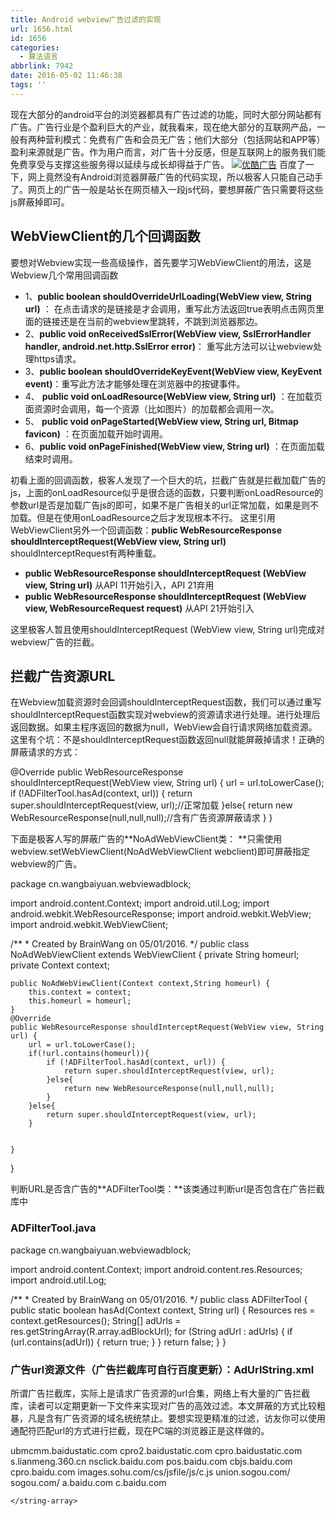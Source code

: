 ```yaml
---
title: Android webview广告过滤的实现
url: 1656.html
id: 1656
categories:
  - 算法语言
abbrlink: 7942
date: 2016-05-02 11:46:38
tags: ''
---
```


现在大部分的android平台的浏览器都具有广告过滤的功能，同时大部分网站都有广告。广告行业是个盈利巨大的产业，就我看来，现在绝大部分的互联网产品，一般有两种营利模式：免费有广告和会员无广告；他们大部分（包括网站和APP等）盈利来源就是广告。作为用户而言，对广告十分反感，但是互联网上的服务我们能免费享受与支撑这些服务得以延续与成长却得益于广告。 [![优酷广告](http://baiyuan.wang/wp-content/uploads/2016/05/baiyuan.wang_2016-05-02_11-46-22.jpg)](http://baiyuan.wang/wp-content/uploads/2016/05/baiyuan.wang_2016-05-02_11-46-22.jpg) 百度了一下，网上竟然没有Android浏览器屏蔽广告的代码实现，所以极客人只能自己动手了。网页上的广告一般是站长在网页植入一段js代码，要想屏蔽广告只需要将这些js屏蔽掉即可。

WebViewClient的几个回调函数
--------------------

要想对Webview实现一些高级操作，首先要学习WebViewClient的用法，这是Webview几个常用回调函数

*   1、**public boolean shouldOverrideUrlLoading(WebView view, String url)** ： 在点击请求的是链接是才会调用，重写此方法返回true表明点击网页里面的链接还是在当前的webview里跳转，不跳到浏览器那边。
*   2、**public void onReceivedSslError(WebView view, SslErrorHandler handler, android.net.http.SslError error)**： 重写此方法可以让webview处理https请求。
*   3、**public boolean shouldOverrideKeyEvent(WebView view, KeyEvent event)**：重写此方法才能够处理在浏览器中的按键事件。
*   4、 **public void onLoadResource(WebView view, String url)** ：在加载页面资源时会调用，每一个资源（比如图片）的加载都会调用一次。
*   5、 **public void onPageStarted(WebView view, String url, Bitmap favicon)** ：在页面加载开始时调用。
*   6、**public void onPageFinished(WebView view, String url)** ：在页面加载结束时调用。

初看上面的回调函数，极客人发现了一个巨大的坑，拦截广告就是拦截加载广告的js，上面的onLoadResource似乎是很合适的函数，只要判断onLoadResource的参数url是否是加载广告js的即可，如果不是广告相关的url正常加载，如果是则不加载。但是在使用onLoadResource之后才发现根本不行。 这里引用WebViewClient另外一个回调函数：**public WebResourceResponse shouldInterceptRequest(WebView view, String url)** shouldInterceptRequest有两种重载。

*   **public WebResourceResponse shouldInterceptRequest (WebView view, String url)** 从API 11开始引入，API 21弃用
*   **public WebResourceResponse shouldInterceptRequest (WebView view, WebResourceRequest request)** 从API 21开始引入

这里极客人暂且使用shouldInterceptRequest (WebView view, String url)完成对webview广告的拦截。

拦截广告资源URL
---------

在Webview加载资源时会回调shouldInterceptRequest函数，我们可以通过重写shouldInterceptRequest函数实现对webview的资源请求进行处理。进行处理后返回数据。如果主程序返回的数据为null，WebView会自行请求网络加载资源。这里有个坑：不是shouldInterceptRequest函数返回null就能屏蔽掉请求！正确的屏蔽请求的方式：

@Override
    public WebResourceResponse shouldInterceptRequest(WebView view, String url) {
        url = url.toLowerCase();
 if (!ADFilterTool.hasAd(context, url)) {
                return super.shouldInterceptRequest(view, url);//正常加载
            }else{
                return new WebResourceResponse(null,null,null);//含有广告资源屏蔽请求
            }
    }

下面是极客人写的屏蔽广告的**NoAdWebViewClient类： **只需使用webview.setWebViewClient(NoAdWebViewClient webclient)即可屏蔽指定webview的广告。

package cn.wangbaiyuan.webviewadblock;

import android.content.Context;
import android.util.Log;
import android.webkit.WebResourceResponse;
import android.webkit.WebView;
import android.webkit.WebViewClient;

/\*\*
 \* Created by BrainWang on 05/01/2016.
 */
public class NoAdWebViewClient extends WebViewClient {
    private  String homeurl;
    private Context context;

    public NoAdWebViewClient(Context context,String homeurl) {
        this.context = context;
        this.homeurl = homeurl;
    }
    @Override
    public WebResourceResponse shouldInterceptRequest(WebView view, String url) {
        url = url.toLowerCase();
        if(!url.contains(homeurl)){
            if (!ADFilterTool.hasAd(context, url)) {
                return super.shouldInterceptRequest(view, url);
            }else{
                return new WebResourceResponse(null,null,null);
            }
        }else{
            return super.shouldInterceptRequest(view, url);
        }


    }
}

判断URL是否含广告的**ADFilterTool类：**该类通过判断url是否包含在广告拦截库中

### ADFilterTool.java

package cn.wangbaiyuan.webviewadblock;

import android.content.Context;
import android.content.res.Resources;
import android.util.Log;

/\*\*
 \* Created by BrainWang on 05/01/2016.
 */
public class ADFilterTool {
    public static boolean hasAd(Context context, String url) {
        Resources res = context.getResources();
        String\[\] adUrls = res.getStringArray(R.array.adBlockUrl);
        for (String adUrl : adUrls) {
            if (url.contains(adUrl)) {
                return true;
            }
        }
        return false;
    }
}

### 广告url资源文件（广告拦截库可自行百度更新）：AdUrlString.xml

所谓广告拦截库，实际上是请求广告资源的url合集，网络上有大量的广告拦截库，读者可以定期更新一下文件来实现对广告的高效过滤。本文屏蔽的方式比较粗暴，凡是含有广告资源的域名统统禁止。要想实现更精准的过滤，访友你可以使用通配符匹配url的方式进行拦截，现在PC端的浏览器正是这样做的。

<?xml version="1.0" encoding="utf-8"?>
<resources>
    <string-array name="adBlockUrl">
        <item>ubmcmm.baidustatic.com</item>
        <item>cpro2.baidustatic.com</item>
        <item>cpro.baidustatic.com</item>
        <item>s.lianmeng.360.cn</item>
        <item>nsclick.baidu.com</item>
        <item>pos.baidu.com</item>
        <item>cbjs.baidu.com</item>
        <item>cpro.baidu.com</item>
        <item>images.sohu.com/cs/jsfile/js/c.js</item>
        <item>union.sogou.com/</item>
        <item>sogou.com/</item>
        <item>a.baidu.com</item>
        <item>c.baidu.com</item>

    </string-array>
</resources>